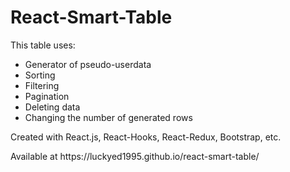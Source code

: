 <h1>React-Smart-Table</h1>
<p>This table uses:</p>
<ul>
  <li>Generator of pseudo-userdata</li>
  <li>Sorting</li>
  <li>Filtering</li>
  <li>Pagination</li>
  <li>Deleting data</li>
  <li>Changing the number of generated rows</li>
 </ul>
<p>Created with React.js, React-Hooks, React-Redux, Bootstrap, etc.</p>
<p>Available at https://luckyed1995.github.io/react-smart-table/ </p>
